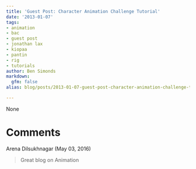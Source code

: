 ```yaml
---
title: 'Guest Post: Character Animation Challenge Tutorial'
date: '2013-01-07'
tags:
- animation
- bac
- guest post
- jonathan lax
- kiopaa
- pantin
- rig
- tutorials
author: Ben Simonds
markdown:
  gfm: false
alias: blog/posts/2013-01-07-guest-post-character-animation-challenge-tutorial

---
```


None




# Comments


Arena Dilsukhnagar (May 03, 2016)
> Great blog on Animation

